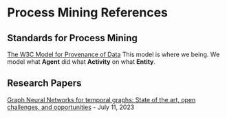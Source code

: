 # Process Mining References

## Standards for Process Mining

[The W3C Model for Provenance of Data](https://www.w3.org/TR/2013/REC-prov-dm-20130430/#core-structures)
This model is where we being. We model what **Agent** did what **Activity** on what **Entity**.

## Research Papers

[Graph Neural Networks for temporal graphs: State of the art, open challenges, and opportunities](https://arxiv.org/abs/2302.01018#) - July 11, 2023